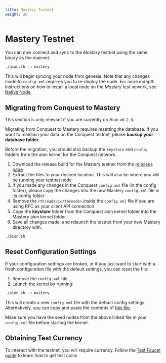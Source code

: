 ```yaml
---
title: Mastery Testnet
weight: 20
---
```


# Mastery Testnet

You can now connect and sync to the _Mastery_ testnet using the same binary as the mainnet.

```bash
./aion.sh -n mastery
```

This will begin syncing your node from genesis. Note that any changes made to `config.xml` requires you to re-deploy the node. For more indepth instructions on how to install a local node on the _Mastery_ test nework, see [Native Node](/aion-node/node-setup/native_node).

## Migrating from Conquest to Mastery

This section is only relevant if you are currently on Aion `v0.2.8`.

Migrating from Conquest to Mastery requires resetting the database. If you want to maintain your data on the Conquest testnet, please **backup your database folder.**

Before the migration, you should also backup the `keystore` and `config` folders from the aion kernel for the Conquest network.

1. Download the release build for the Mastery testnet from the [releases page](https://github.com/aionnetwork/aion/releases/tag/v0.3.0.q)
2. Extract the files to your desired location. This will also be where you will be running your testnet node
3. If you made any changes in the Conquest `config.xml` file (in the config folder), please copy the changes into the new Mastery `config.xml` file in its config folder
4. Remove the `<threads>1</threads>` inside the `config.xml` file if you are using RPC as your client API connection
5. Copy the **keystore** folder from the Conquest aion kernel folder into the Mastery aion kernel folder
6. Save all changes made, and relaunch the testnet from your new Mastery directory with:

```bash
./aion.sh
```

## Reset Configuration Settings

If your configuration settings are broken, or if you just want to start with a fresh configuration file with the default settings, you can reset the file:

1. Remove the `config.xml` file
2. Launch the kernel by running:

```bash
./aion.sh -n mastery
```

This will create a new `config.xml` file with the default config settings. Alternatively, you can copy and paste the contents of [this file](https://github.com/aionnetwork/aion/blob/testnet_q3_mastery/modBoot/resource/`config.xml`).

Make sure you have the seed nodes from the above linked file in your `config.xml` file before starting the kernel.

## Obtaining Test Currency

To interact with the testnet, you will require currency. Follow the [Test Faucet guide](dapp-development/test-coin-faucet) to learn how to get test coins.